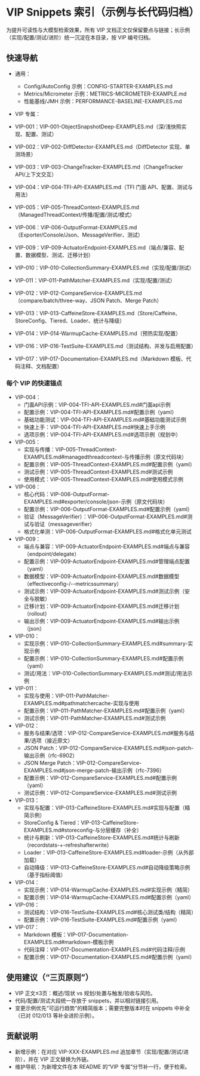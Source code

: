 # VIP Snippets 索引（示例与长代码归档）

为提升可读性与大模型检索效果，所有 VIP 文档正文仅保留要点与链接；长示例（实现/配置/测试/进阶）统一沉淀在本目录，按 VIP 编号归档。

## 快速导航
- 通用：
  - Config/AutoConfig 示例：CONFIG-STARTER-EXAMPLES.md
  - Metrics/Micrometer 示例：METRICS-MICROMETER-EXAMPLE.md
  - 性能基线/JMH 示例：PERFORMANCE-BASELINE-EXAMPLES.md

- VIP 专属：
- VIP-001：VIP-001-ObjectSnapshotDeep-EXAMPLES.md（深/浅快照实现、配置、测试）
- VIP-002：VIP-002-DiffDetector-EXAMPLES.md（DiffDetector 实现、单测场景）
- VIP-003：VIP-003-ChangeTracker-EXAMPLES.md（ChangeTracker API/上下文交互）
- VIP-004：VIP-004-TFI-API-EXAMPLES.md（TFI 门面 API、配置、测试与用法）
- VIP-005：VIP-005-ThreadContext-EXAMPLES.md（ManagedThreadContext/传播/配置/测试/模式）
- VIP-006：VIP-006-OutputFormat-EXAMPLES.md（Exporter/Console/Json、MessageVerifier、测试）
- VIP-009：VIP-009-ActuatorEndpoint-EXAMPLES.md（端点/兼容、配置、数据模型、测试、迁移计划）
- VIP-010：VIP-010-CollectionSummary-EXAMPLES.md（实现/配置/测试）
- VIP-011：VIP-011-PathMatcher-EXAMPLES.md（实现/配置/测试）
- VIP-012：VIP-012-CompareService-EXAMPLES.md（compare/batch/three-way、JSON Patch、Merge Patch）
- VIP-013：VIP-013-CaffeineStore-EXAMPLES.md（Store/Caffeine、StoreConfig、Tiered、Loader、统计与降级）
- VIP-014：VIP-014-WarmupCache-EXAMPLES.md（预热实现/配置）
- VIP-016：VIP-016-TestSuite-EXAMPLES.md（测试结构、并发与启用配置）
- VIP-017：VIP-017-Documentation-EXAMPLES.md（Markdown 模板、代码注释、文档配置）

### 每个 VIP 的快速锚点
- VIP-004：
  - 门面API示例：VIP-004-TFI-API-EXAMPLES.md#门面api示例
  - 配置示例：VIP-004-TFI-API-EXAMPLES.md#配置示例（yaml）
  - 基础功能测试：VIP-004-TFI-API-EXAMPLES.md#基础功能测试示例
  - 快速上手：VIP-004-TFI-API-EXAMPLES.md#快速上手示例
  - 选项示例：VIP-004-TFI-API-EXAMPLES.md#选项示例（规划中）
- VIP-005：
  - 实现与传播：VIP-005-ThreadContext-EXAMPLES.md#managedthreadcontext-与传播示例（原文代码块）
  - 配置示例：VIP-005-ThreadContext-EXAMPLES.md#配置示例（yaml）
  - 测试示例：VIP-005-ThreadContext-EXAMPLES.md#测试示例
  - 使用模式：VIP-005-ThreadContext-EXAMPLES.md#使用模式示例
- VIP-006：
  - 核心代码：VIP-006-OutputFormat-EXAMPLES.md#exporter/console/json-示例（原文代码块）
  - 配置示例：VIP-006-OutputFormat-EXAMPLES.md#配置示例（yaml）
  - 验证（MessageVerifier）：VIP-006-OutputFormat-EXAMPLES.md#测试与验证（messageverifier）
  - 格式化单测：VIP-006-OutputFormat-EXAMPLES.md#格式化单元测试
- VIP-009：
  - 端点与兼容：VIP-009-ActuatorEndpoint-EXAMPLES.md#端点与兼容（endpoint/delegate）
  - 配置示例：VIP-009-ActuatorEndpoint-EXAMPLES.md#管理端点配置（yaml）
  - 数据模型：VIP-009-ActuatorEndpoint-EXAMPLES.md#数据模型（effectiveconfig-/--metricssummary）
  - 测试示例：VIP-009-ActuatorEndpoint-EXAMPLES.md#测试示例（安全与脱敏）
  - 迁移计划：VIP-009-ActuatorEndpoint-EXAMPLES.md#迁移计划（rollout）
  - 输出示例：VIP-009-ActuatorEndpoint-EXAMPLES.md#输出示例（json）
- VIP-010：
  - 实现示例：VIP-010-CollectionSummary-EXAMPLES.md#summary-实现示例
  - 配置示例：VIP-010-CollectionSummary-EXAMPLES.md#配置示例（yaml）
  - 测试/用法：VIP-010-CollectionSummary-EXAMPLES.md#测试/用法示例
- VIP-011：
  - 实现与使用：VIP-011-PathMatcher-EXAMPLES.md#pathmatchercache-实现与使用
  - 配置示例：VIP-011-PathMatcher-EXAMPLES.md#配置示例（yaml）
  - 测试示例：VIP-011-PathMatcher-EXAMPLES.md#测试示例
- VIP-012：
  - 服务与结果/选项：VIP-012-CompareService-EXAMPLES.md#服务与结果/选项（接近原文）
  - JSON Patch：VIP-012-CompareService-EXAMPLES.md#json-patch-输出示例（rfc-6902）
  - JSON Merge Patch：VIP-012-CompareService-EXAMPLES.md#json-merge-patch-输出示例（rfc-7396）
  - 配置示例：VIP-012-CompareService-EXAMPLES.md#配置示例（yaml）
  - 测试示例：VIP-012-CompareService-EXAMPLES.md#测试示例
- VIP-013：
  - 实现与配置：VIP-013-CaffeineStore-EXAMPLES.md#实现与配置（精简示例）
  - StoreConfig & Tiered：VIP-013-CaffeineStore-EXAMPLES.md#storeconfig-与分层缓存（补全）
  - 统计与刷新：VIP-013-CaffeineStore-EXAMPLES.md#统计与刷新（recordstats-+-refreshafterwrite）
  - Loader：VIP-013-CaffeineStore-EXAMPLES.md#loader-示例（从外部加载）
  - 自动降级：VIP-013-CaffeineStore-EXAMPLES.md#自动降级策略示例（基于指标阈值）
- VIP-014：
  - 实现示例：VIP-014-WarmupCache-EXAMPLES.md#实现示例（精简）
  - 配置示例：VIP-014-WarmupCache-EXAMPLES.md#配置示例（yaml）
- VIP-016：
  - 测试结构：VIP-016-TestSuite-EXAMPLES.md#核心测试类/结构（精简）
  - 配置示例：VIP-016-TestSuite-EXAMPLES.md#配置示例（yaml）
- VIP-017：
  - Markdown 模板：VIP-017-Documentation-EXAMPLES.md#markdown-模板示例
  - 代码注释：VIP-017-Documentation-EXAMPLES.md#代码注释/示例
  - 配置示例：VIP-017-Documentation-EXAMPLES.md#配置示例（yaml）

## 使用建议（“三页原则”）
- VIP 正文≤3页：概述/现状 vs 规划/处置与触发/验收与风险。
- 代码/配置/测试大段统一存放于 snippets，并以相对链接引用。
- 变更示例优先“可运行趋势”的精简版本；需要完整版本时在 snippets 中补全（已对 012/013 等补全进阶示例）。

## 贡献说明
- 新增示例：在对应 VIP-XXX-EXAMPLES.md 追加章节（实现/配置/测试/进阶），并在 VIP 正文替换为外链。
- 维护导航：为新增文件在本 README 的“VIP 专属”分节补一行，便于检索。
